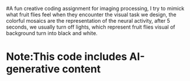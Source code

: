 #A fun creative coding assignment for imaging processing, I try to mimick what fruit flies feel when they encounter the visual task we design, the colorful mosaics are the representation of the neural activity, after 5 seconds, we usually turn off lights, which represent fruit flies visual of background turn into black and white.

# Note:This code includes AI-generative content
